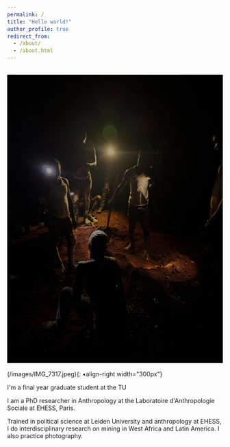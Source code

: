 ```yaml
---
permalink: /
title: "Hello world!"
author_profile: true
redirect_from: 
  - /about/
  - /about.html
---
```

<br/><img src='/images/IMG_7317.jpeg'>

(/images/IMG_7317.jpeg){: •align-right width="300px"}

I'm a final year graduate student at the TU

I am a PhD researcher in Anthropology at the Laboratoire d'Anthropologie Sociale at EHESS, Paris.

Trained in political science at Leiden University and anthropology at EHESS, I do interdisciplinary research on mining in West Africa and Latin America. I also practice photography.

